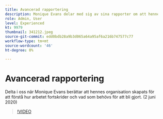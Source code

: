 ```yaml
---
title: Avancerad rapportering
description: Monique Evans delar med sig av sina rapporter om att hennes organisation måste känna till hur arbetet fortskrider och få det gjort. (2 juni 2020)
role: Admin, User
level: Experienced
kt: 9979
thumbnail: 341212.jpeg
source-git-commit: edd0bdb28a9b3d065a64a95af6a216b747577c77
workflow-type: tm+mt
source-wordcount: '46'
ht-degree: 0%

---
```


# Avancerad rapportering

Delta i oss när Monique Evans berättar att hennes organisation skapats för att förstå hur arbetet fortskrider och vad som behövs för att bli gjort.  (2 juni 2020)

>[!VIDEO](https://video.tv.adobe.com/v/341212/?quality=12&learn=on)
